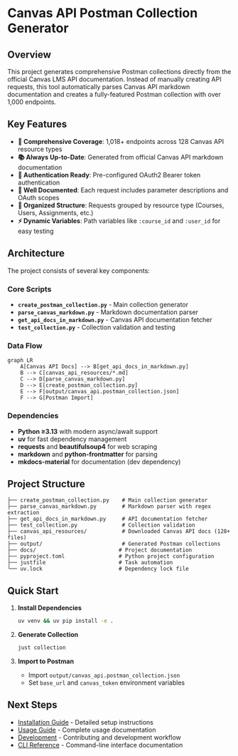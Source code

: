 # Canvas API Postman Collection Generator

## Overview

This project generates comprehensive Postman collections directly from the official Canvas LMS API documentation. Instead of manually creating API requests, this tool automatically parses Canvas API markdown documentation and creates a fully-featured Postman collection with over 1,000 endpoints.

## Key Features

- **🚀 Comprehensive Coverage**: 1,018+ endpoints across 128 Canvas API resource types
- **📚 Always Up-to-Date**: Generated from official Canvas API markdown documentation
- **🔐 Authentication Ready**: Pre-configured OAuth2 Bearer token authentication
- **📝 Well Documented**: Each request includes parameter descriptions and OAuth scopes
- **🎯 Organized Structure**: Requests grouped by resource type (Courses, Users, Assignments, etc.)
- **⚡ Dynamic Variables**: Path variables like `:course_id` and `:user_id` for easy testing

## Architecture

The project consists of several key components:

### Core Scripts

- **`create_postman_collection.py`** - Main collection generator
- **`parse_canvas_markdown.py`** - Markdown documentation parser
- **`get_api_docs_in_markdown.py`** - Canvas API documentation fetcher
- **`test_collection.py`** - Collection validation and testing

### Data Flow

```mermaid
graph LR
    A[Canvas API Docs] --> B[get_api_docs_in_markdown.py]
    B --> C[canvas_api_resources/*.md]
    C --> D[parse_canvas_markdown.py]
    D --> E[create_postman_collection.py]
    E --> F[output/canvas_api.postman_collection.json]
    F --> G[Postman Import]
```

### Dependencies

- **Python ≥3.13** with modern async/await support
- **uv** for fast dependency management
- **requests** and **beautifulsoup4** for web scraping
- **markdown** and **python-frontmatter** for parsing
- **mkdocs-material** for documentation (dev dependency)

## Project Structure

```
├── create_postman_collection.py    # Main collection generator
├── parse_canvas_markdown.py        # Markdown parser with regex extraction
├── get_api_docs_in_markdown.py     # API documentation fetcher
├── test_collection.py              # Collection validation
├── canvas_api_resources/           # Downloaded Canvas API docs (128+ files)
├── output/                         # Generated Postman collections
├── docs/                          # Project documentation
├── pyproject.toml                 # Python project configuration
├── justfile                       # Task automation
└── uv.lock                        # Dependency lock file
```

## Quick Start

1. **Install Dependencies**
   ```bash
   uv venv && uv pip install -e .
   ```

2. **Generate Collection**
   ```bash
   just collection
   ```

3. **Import to Postman**
   - Import `output/canvas_api.postman_collection.json`
   - Set `base_url` and `canvas_token` environment variables

## Next Steps

- [Installation Guide](installation.md) - Detailed setup instructions
- [Usage Guide](usage.md) - Complete usage documentation
- [Development](development.md) - Contributing and development workflow
- [CLI Reference](cli_reference.md) - Command-line interface documentation
